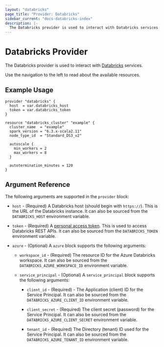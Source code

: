 ```yaml
---
layout: "databricks"
page_title: "Provider: Databricks"
sidebar_current: "docs-databricks-index"
description: |-
  The Databricks provider is used to interact with Databricks services.
---
```


# Databricks Provider

The Databricks provider is used to interact with [Databricks](https://databricks.com/) services.

Use the navigation to the left to read about the available resources.

## Example Usage

```hcl
provider "databricks" {
  host  = var.databricks_host
  token = var.databricks_token
}

resource "databricks_cluster" "example" {
  cluster_name  = "example"
  spark_version = "6.3.x-scala2.11"
  node_type_id  = "Standard_DS3_v2"

  autoscale {
    min_workers = 2
    max_workers = 8
  }

  autotermination_minutes = 120
}
```

## Argument Reference

The following arguments are supported in the `provider` block:

* `host` - (Required) A Databricks host (should begin with `https://`). This is the URL of the Databricks instance. It can also be sourced from the `DATABRICKS_HOST` environment variable.

* `token` - (Required) A [personal access token](https://docs.databricks.com/dev-tools/api/latest/authentication.html#authentication). This is used to access Databricks REST APIs. It can also be sourced from the `DATABRICKS_TOKEN` environment variable.

* `azure` - (Optional) A `azure` block supports the following arguments:

  * `workspace_id` - (Required) The resource ID for the Azure Databricks workspace. It can also be sourced from the `DATABRICKS_AZURE_WORKSPACE_ID` environment variable.

  * `service_principal` - (Optional) A `service_principal` block supports the following arguments:

    * `client_id` - (Required) - The Application (client) ID for the Service Principal. It can also be sourced from the `DATABRICKS_AZURE_CLIENT_ID` environment variable.
    
    * `client_secret` - (Required) The client secret (password) for the Service Principal. It can also be sourced from the `DATABRICKS_AZURE_CLIENT_SECRET` environment variable.
    
    * `tenant_id` - (Required) The Directory (tenant) ID used for the Service Principal. It can also be sourced from the `DATABRICKS_AZURE_TENANT_ID` environment variable.
